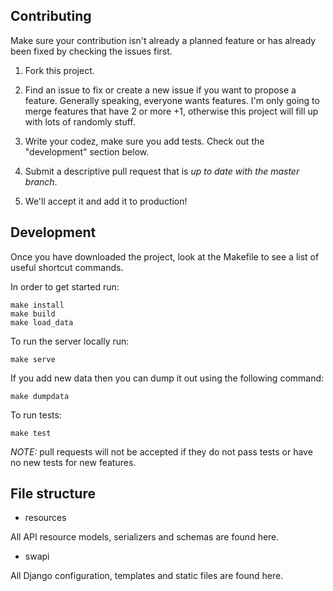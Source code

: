 ## Contributing

Make sure your contribution isn't already a planned feature or has already been fixed by checking the issues first.

1. Fork this project.

2. Find an issue to fix or create a new issue if you want to propose a feature. Generally speaking, everyone wants features. I'm only going to merge features that have 2 or more +1, otherwise this project will fill up with lots of randomly stuff.

3. Write your codez, make sure you add tests. Check out the "development" section below.

4. Submit a descriptive pull request that is *up to date with the master branch*.

5. We'll accept it and add it to production!


## Development

Once you have downloaded the project, look at the Makefile to see a list of useful shortcut commands.

In order to get started run:

```
make install
make build
make load_data
```

To run the server locally run:

```
make serve
```

If you add new data then you can dump it out using the following command:

```
make dumpdata
```

To run tests:

```
make test
```

*NOTE:* pull requests will not be accepted if they do not pass tests or have no new tests for new features.


## File structure

- resources

All API resource models, serializers and schemas are found here.

- swapi

All Django configuration, templates and static files are found here.
